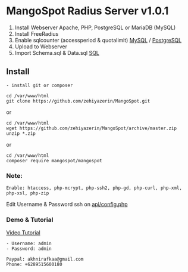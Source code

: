 # MangoSpot Radius Server v1.0.1
1. Install Webserver Apache, PHP, PostgreSQL or MariaDB (MySQL)
2. Install FreeRadius
3. Enable sqlcounter (accessperiod & quotalimit) [MySQL](https://github.com/zehiyazerin/MangoSpot/tree/master/SQL/sqlcounter-mysql) / [PostgreSQL](https://github.com/zehiyazerin/MangoSpot/tree/master/SQL/sqlcounter-postgresql)
4. Upload to Webserver
5. Import Schema.sql & Data.sql [SQL](https://github.com/zehiyazerin/MangoSpot/tree/master/SQL)

## Install 
```
- install git or composer
```
```
cd /var/www/html
git clone https://github.com/zehiyazerin/MangoSpot.git
```
or
```
cd /var/www/html
wget https://github.com/zehiyazerin/MangoSpot/archive/master.zip
unzip *.zip
```
or
```
cd /var/www/html
composer require mangospot/mangospot
```
### Note:
```
Enable: htaccess, php-mcrypt, php-ssh2, php-gd, php-curl, php-xml, php-xsl, php-zip
```
Edit Username & Password ssh on [api/config.php](https://github.com/zehiyazerin/MangoSpot/master/api/config.php)

### Demo & Tutorial
[Video Tutorial](https://www.youtube.com/watch?v=Df3jDXt7n3Y&list=PLBwbrrj11losuLh2W9t36YQmB9h0NG4Fc)
```
- Username: admin
- Password: admin
```
```
Paypal: akhnirafkaa@gmail.com
Phone: +6289515600180
```
